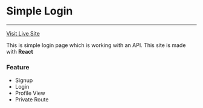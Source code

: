 # Simple Login
---
[Visit Live Site](https://dazzling-hypatia-32318d.netlify.app/signup)

This is simple login page which is working with an API.
This site is made with **React**

### Feature
- Signup
- Login
- Profile View
- Private Route